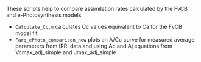 These scripts help to compare assimilation rates calculated by the FvCB and e-Photosynthesis models
- `Calculate_Cc.m` calculates Cc values equivalent to Ca for the FvCB model fit
- `Farq_ePhoto_comparison_new` plots an A/Cc curve for measured average parameters from IRRI data and using Ac and Aj equations from Vcmax_adj_simple and Jmax_adj_simple
